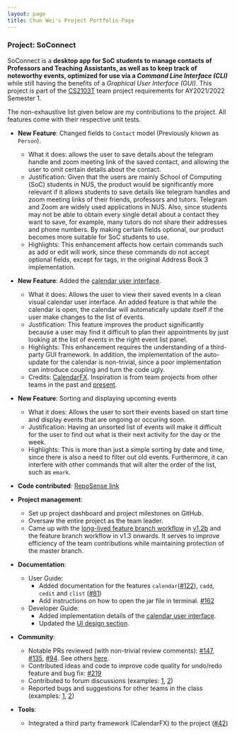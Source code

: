```yaml
---
layout: page
title: Chun Wei's Project Portfolio Page
---
```


### Project: SoConnect

SoConnect is a **desktop app for SoC students to manage contacts of Professors and Teaching Assistants,
as well as to keep track of noteworthy events, optimized for use via a _Command Line Interface (CLI)_** while still having
the benefits of a _Graphical User Interface (GUI)_. This project is part of the [CS2103T](https://nus-cs2103-ay2122s1.github.io/website/) team project requirements for AY2021/2022 Semester 1.

The non-exhaustive list given below are my contributions to the project. All features come with their respective unit tests.

* **New Feature**: Changed fields to `Contact` model (Previously known as `Person`).
  * What it does: allows the user to save details about the telegram handle and zoom meeting link of the saved contact, and allowing the user to omit certain details about the contact.
  * Justification: Given that the users are mainly School of Computing (SoC) students in NUS, the product would be significantly more relevant if it allows students to save details like telegram handles and zoom meeting links of their friends, professors and tutors. Telegram and Zoom are widely used applications in NUS. Also, since students may not be able to obtain every single detail about a contact they want to save, for example, many tutors do not share their addresses and phone numbers. By making certain fields optional, our product becomes more suitable for SoC students to use.
  * Highlights: This enhancement affects how certain commands such as add or edit will work, since these commands do not accept optional fields, except for tags, in the original Address Book 3 implementation. 

* **New Feature**: Added the [calendar user interface](../DeveloperGuide.html#calendar-ui-feature).
  * What it does: Allows the user to view their saved events in a clean visual calendar user interface. An added feature is that while the calendar is open, the calendar will automatically update itself if the user make changes to the list of events.
  * Justification: This feature improves the product significantly because a user may find it difficult to plan their appointments by just looking at the list of events in the right event list panel.
  * Highlights: This enhancement requires the understanding of a third-party GUI framework. In addition, the implementation of the auto-update for the calendar is non-trivial, since a poor implementation can introduce coupling and turn the code ugly.
  * Credits: [CalendarFX](https://github.com/dlsc-software-consulting-gmbh/CalendarFX). Inspiration is from team projects from other teams in the past and [present](https://ay2122s1-cs2103t-f13-3.github.io/tp/).

* **New Feature**: Sorting and displaying upcoming events
  * What it does: Allows the user to sort their events based on start time and display events that are ongoing or occuring soon.
  * Justification: Having an unsorted list of events will make it difficult for the user to find out what is their next activity for the day or the week.
  * Highlights: This is more than just a simple sorting by date and time, since there is also a need to filter out old events. Furthermore, it can interfere with other commands that will alter the order of the list, such as `emark`.

* **Code contributed**: [RepoSense link](https://nus-cs2103-ay2122s1.github.io/tp-dashboard/?search=w15-3&sort=groupTitle&sortWithin=title&timeframe=commit&mergegroup=&groupSelect=groupByRepos&breakdown=true&checkedFileTypes=docs~functional-code~test-code~other&since=2021-09-17&tabOpen=true&tabType=authorship&tabAuthor=chunweii&tabRepo=AY2122S1-CS2103T-W15-3%2Ftp%5Bmaster%5D&authorshipIsMergeGroup=false&authorshipFileTypes=docs~functional-code~test-code~other&authorshipIsBinaryFileTypeChecked=false)

* **Project management**:
  * Set up project dashboard and project milestones on GitHub.
  * Oversaw the entire project as the team leader.
  * Came up with the [long-lived feature branch workflow](https://github.com/nus-cs2103-AY2122S1/forum/issues/325#issuecomment-946409090) in [v1.2b](https://github.com/AY2122S1-CS2103T-W15-3/tp/pull/90) and the feature branch workflow in v1.3 onwards. It serves to improve efficiency of the team contributions while maintaining protection of the master branch.

* **Documentation**:
  * User Guide:
    * Added documentation for the features `calendar`([\#122](https://github.com/AY2122S1-CS2103T-W15-3/tp/pull/122)), `cadd`, `cedit` and `clist` ([\#81](https://github.com/AY2122S1-CS2103T-W15-3/tp/pull/81))
    * Add instructions on how to open the jar file in terminal. [\#162](https://github.com/AY2122S1-CS2103T-W15-3/tp/pull/162)
  * Developer Guide:
    * Added implementation details of the [calendar user interface](../DeveloperGuide.html#calendar-ui-feature).
    * Updated the [UI design section](../DeveloperGuide.html#ui-component).

* **Community**:
  * Notable PRs reviewed (with non-trivial review comments): [\#147](https://github.com/AY2122S1-CS2103T-W15-3/tp/pull/147), [\#135](https://github.com/AY2122S1-CS2103T-W15-3/tp/pull/135), [\#94](https://github.com/AY2122S1-CS2103T-W15-3/tp/pull/94). See others [here](https://github.com/AY2122S1-CS2103T-W15-3/tp/pulls?page=1&q=is%3Apr+is%3Aclosed+reviewed-by%3Achunweii).
  * Contributed ideas and code to improve code quality for undo/redo feature and bug fix: [\#219](https://github.com/AY2122S1-CS2103T-W15-3/tp/pull/219)
  * Contributed to forum discussions (examples: [1](https://github.com/nus-cs2103-AY2122S1/forum/issues/190#issuecomment-913172698), [2](https://github.com/nus-cs2103-AY2122S1/forum/issues/267#issuecomment-925130845))
  * Reported bugs and suggestions for other teams in the class (examples: [1](https://github.com/AY2122S1-CS2103T-T12-4/tp/issues/159), [2](https://github.com/AY2122S1-CS2103T-T12-4/tp/issues/163))

* **Tools**:
  * Integrated a third party framework (CalendarFX) to the project ([\#42](https://github.com/AY2122S1-CS2103T-W15-3/tp/pull/122))
